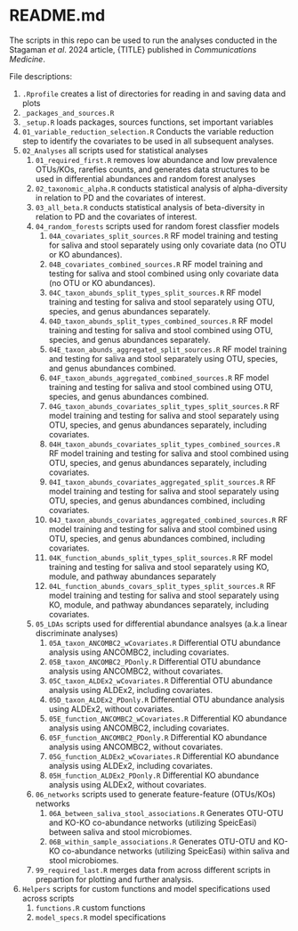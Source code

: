 # README.md

The scripts in this repo can be used to run the analyses conducted in the Stagaman *et al*. 2024 article, {TITLE} published in *Communications Medicine*.

File descriptions:

1. `.Rprofile` creates a list of directories for reading in and saving data and plots
2. `_packages_and_sources.R` 
3. `_setup.R` loads packages, sources functions, set important variables
4. `01_variable_reduction_selection.R` Conducts the variable reduction step to identify the covariates to be used in all subsequent analyses.
5. `02_Analyses` all scripts used for statistical analyses
    1. `01_required_first.R` removes low abundance and low prevalence OTUs/KOs, rarefies counts, and generates data structures to be used in differential abundances and random forest analyses
    2. `02_taxonomic_alpha.R` conducts statistical analysis of alpha-diversity in relation to PD and the covariates of interest.
    3. `03_all_beta.R` conducts statistical analysis of beta-diversity in relation to PD and the covariates of interest.
    4. `04_random_forests` scripts used for random forest classfier models
        01. `04A_covariates_split_sources.R` RF model training and testing for saliva and stool separately using only covariate data (no OTU or KO abundances).
        02. `04B_covariates_combined_sources.R` RF model training and testing for saliva and stool combined using only covariate data (no OTU or KO abundances).
        03. `04C_taxon_abunds_split_types_split_sources.R` RF model training and testing for saliva and stool separately using OTU, species, and genus abundances separately.
        04. `04D_taxon_abunds_split_types_combined_sources.R` RF model training and testing for saliva and stool combined using OTU, species, and genus abundances separately.
        05. `04E_taxon_abunds_aggregated_split_sources.R` RF model training and testing for saliva and stool separately using OTU, species, and genus abundances combined.
        06. `04F_taxon_abunds_aggregated_combined_sources.R` RF model training and testing for saliva and stool combined using OTU, species, and genus abundances combined.
        07. `04G_taxon_abunds_covariates_split_types_split_sources.R` RF model training and testing for saliva and stool separately using OTU, species, and genus abundances separately, including covariates.
        08. `04H_taxon_abunds_covariates_split_types_combined_sources.R` RF model training and testing for saliva and stool combined using OTU, species, and genus abundances separately, including covariates.
        09. `04I_taxon_abunds_covariates_aggregated_split_sources.R` RF model training and testing for saliva and stool separately using OTU, species, and genus abundances combined, including covariates.
        10. `04J_taxon_abunds_covariates_aggregated_combined_sources.R` RF model training and testing for saliva and stool combined using OTU, species, and genus abundances combined, including covariates.
        11. `04K_function_abunds_split_types_split_sources.R` RF model training and testing for saliva and stool separately using KO, module, and pathway abundances separately
        12. `04L_function_abunds_covars_split_types_split_sources.R` RF model training and testing for saliva and stool separately using KO, module, and pathway abundances separately, including covariates.
    5. `05_LDAs` scripts used for differential abundance analsyes (a.k.a linear discriminate analyses)
        1. `05A_taxon_ANCOMBC2_wCovariates.R` Differential OTU abundance analysis using ANCOMBC2, including covariates.
        2. `05B_taxon_ANCOMBC2_PDonly.R` Differential OTU abundance analysis using ANCOMBC2, without covariates.
        3. `05C_taxon_ALDEx2_wCovariates.R` Differential OTU abundance analysis using ALDEx2, including covariates.
        4. `05D_taxon_ALDEx2_PDonly.R` Differential OTU abundance analysis using ALDEx2, without covariates.
        5. `05E_function_ANCOMBC2_wCovariates.R` Differential KO abundance analysis using ANCOMBC2, including covariates.
        6. `05F_function_ANCOMBC2_PDonly.R` Differential KO abundance analysis using ANCOMBC2, without covariates.
        7. `05G_function_ALDEx2_wCovariates.R` Differential KO abundance analysis using ALDEx2, including covariates.
        8. `05H_function_ALDEx2_PDonly.R` Differential KO abundance analysis using ALDEx2, without covariates.
    6. `06_networks` scripts used to generate feature-feature (OTUs/KOs) networks
        1. `06A_between_saliva_stool_associations.R` Generates OTU-OTU and KO-KO co-abundance networks (utilizing SpeicEasi) between saliva and stool microbiomes.
        2. `06B_within_sample_associations.R` Generates OTU-OTU and KO-KO co-abundance networks (utilizing SpeicEasi) within saliva and stool microbiomes.
    7. `99_required_last.R` merges data from across different scripts in prepartion for plotting and further analysis.
6. `Helpers` scripts for custom functions and model specifications used across scripts
    1. `functions.R` custom functions
    2. `model_specs.R` model specifications
